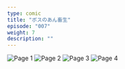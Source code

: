```yaml
---
type: comic
title: "ボスのあん畜生"
episode: "007"
weight: 7
description: ""
---
```


![Page 1](cut-1.jpg)
![Page 2](cut-2.jpg)
![Page 3](cut-3.jpg)
![Page 4](cut-4.jpg)
